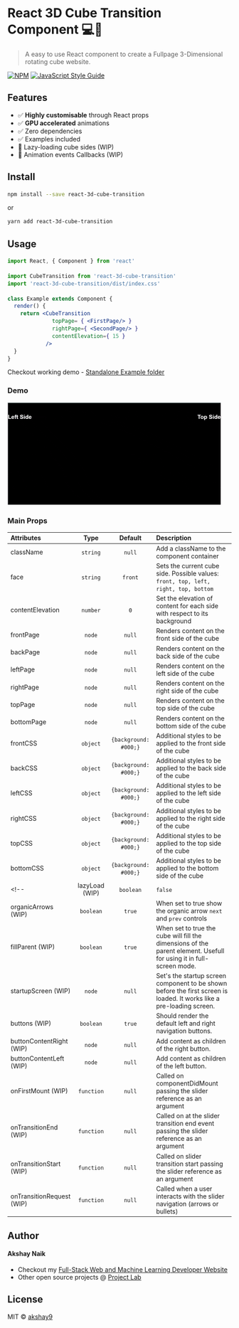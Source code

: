 # React 3D Cube Transition Component 💻📱

> A easy to use React component to create a Fullpage 3-Dimensional rotating cube website.

[![NPM](https://img.shields.io/npm/v/react-3d-cube-transition.svg)](https://www.npmjs.com/package/react-3d-cube-transition) [![JavaScript Style Guide](https://img.shields.io/badge/code_style-standard-brightgreen.svg)](https://standardjs.com)

## Features

 - ✅ **Highly customisable** through React props
 - ✅ **GPU accelerated** animations 
 - ✅ Zero dependencies
 - ✅ Examples included
 - 🔨 Lazy-loading cube sides (WIP)
 - 🔨 Animation events Callbacks (WIP)

## Install

```bash
npm install --save react-3d-cube-transition
```
or

```bash
yarn add react-3d-cube-transition
```

## Usage

```jsx
import React, { Component } from 'react'

import CubeTransition from 'react-3d-cube-transition'
import 'react-3d-cube-transition/dist/index.css'

class Example extends Component {
  render() {
    return <CubeTransition 
              topPage= { <FirstPage/> }
              rightPage={ <SecondPage/> }
              contentElevation={ 15 }
            />
  }
}
```

Checkout working demo - [Standalone Example folder](https://github.com/akshay9/react-3d-cube-transition/tree/master/standalone-example)

### Demo

[<img width="480" alt="react-3d-cube-transition demo" src="https://github.com/akshay9/react-3d-cube-transition/blob/master/example/public/library-demo.gif?raw=true">](https://akshay-naik.com/react-3d-cube-transition)

### Main Props
| Attributes                |    Type    |        Default        | Description                                                                                                           |
| :------------------------ | :--------: | :-------------------: | :-------------------------------------------------------------------------------------------------------------------- |
| className                 |  `string`  |        `null`         | Add a className to the component container                                                                            |
| face                      |  `string`  |        `front`        | Sets the current cube side. Possible values: `front, top, left, right, top, bottom`                                   |
| contentElevation          |  `number`  |          `0`          | Set the elevation of content for each side with respect to its background                                             |
| frontPage                 |   `node`   |        `null`         | Renders content on the front side of the cube                                                                         |
| backPage                  |   `node`   |        `null`         | Renders content on the back side of the cube                                                                          |
| leftPage                  |   `node`   |        `null`         | Renders content on the left side of the cube                                                                          |
| rightPage                 |   `node`   |        `null`         | Renders content on the right side of the cube                                                                         |
| topPage                   |   `node`   |        `null`         | Renders content on the top side of the cube                                                                           |
| bottomPage                |   `node`   |        `null`         | Renders content on the bottom side of the cube                                                                        |
| frontCSS                  |  `object`  | `{background: #000;}` | Additional styles to be applied to the front side of the cube                                                         |
| backCSS                   |  `object`  | `{background: #000;}` | Additional styles to be applied to the back side of the cube                                                          |
| leftCSS                   |  `object`  | `{background: #000;}` | Additional styles to be applied to the left side of the cube                                                          |
| rightCSS                  |  `object`  | `{background: #000;}` | Additional styles to be applied to the right side of the cube                                                         |
| topCSS                    |  `object`  | `{background: #000;}` | Additional styles to be applied to the top side of the cube                                                           |
| bottomCSS                 |  `object`  | `{background: #000;}` | Additional styles to be applied to the bottom side of the cube                                                        |
<!-- | lazyLoad (WIP)            | `boolean`  |        `false`        | Lazily load other cube side screens when user navigates to them                                                       |
| organicArrows (WIP)       | `boolean`  |        `true`         | When set to true show the organic arrow `next` and `prev` controls                                                    |
| fillParent  (WIP)         | `boolean`  |        `true`         | When set to true the cube will fill the dimensions of the parent element. Usefull for using it in full-screen mode.   |
| startupScreen (WIP)       |   `node`   |        `null`         | Set's the startup screen component to be shown before the first screen is loaded. It works like a pre-loading screen. |
| buttons (WIP)             | `boolean`  |        `true`         | Should render the default left and right navigation buttons.                                                          |
| buttonContentRight (WIP)  |   `node`   |        `null`         | Add content as children of the right button.                                                                          |
| buttonContentLeft (WIP)   |   `node`   |        `null`         | Add content as children of the left button.                                                                           |
| onFirstMount (WIP)        | `function` |        `null`         | Called on componentDidMount passing the slider reference as an argument                                               |
| onTransitionEnd (WIP)     | `function` |        `null`         | Called on at the slider transition end event passing the slider reference as an argument                              |
| onTransitionStart (WIP)   | `function` |        `null`         | Called on slider transition start passing the slider reference as an argument                                         |
| onTransitionRequest (WIP) | `function` |        `null`         | Called when a user interacts with the slider navigation (arrows or bullets)                                           | -->

## Author

#### Akshay Naik

- Checkout my <a href="https://akshay-naik.com" title="Full-Stack Web Developer, Machine Learning Specialist" target="_blank">Full-Stack Web and Machine Learning Developer Website</a>
- Other open source projects @ <a title="Web and AI Projects Laboratory" target="_blank" href="https://akshay-naik.com/projects">Project Lab</a>

## License

MIT © [akshay9](https://github.com/akshay9)
